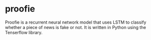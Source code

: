 # proofie
Proofie is a recurrent neural network model that uses LSTM to classify whether a piece of news is fake or not. It is written in Python using the Tenserflow library.
